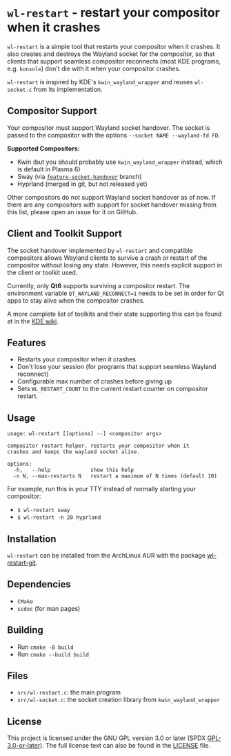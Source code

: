 # `wl-restart` - restart your compositor when it crashes

`wl-restart` is a simple tool that restarts your compositor when it crashes. It
also creates and destroys the Wayland socket for the compositor, so that
clients that support seamless compositor reconnects (most KDE programs, e.g.
`konsole`) don't die with it when your compositor crashes.

`wl-restart` is inspired by KDE's `kwin_wayland_wrapper` and reuses
`wl-socket.c` from its implementation.

## Compositor Support

Your compositor must support Wayland socket handover. The socket is passed to
the compositor with the options `--socket NAME --wayland-fd FD`.

**Supported Compositors:**

- Kwin (but you should probably use `kwin_wayland_wrapper` instead, which is default in Plasma 6)
- Sway (via [`feature-socket-handover`](https://github.com/ferdi265/sway/tree/feature-socket-handover) branch)
- Hyprland (merged in git, but not released yet)

Other compositors do not support Wayland socket handover as of now. If there are
any compositors with support for socket handover missing from this list, please
open an issue for it on GitHub.

## Client and Toolkit Support

The socket handover implemented by `wl-restart` and compatible compositors
allows Wayland clients to survive a crash or restart of the compositor without
losing any state. However, this needs explicit support in the client or toolkit
used.

Currently, only **Qt6** supports surviving a compositor restart. The
environment variable `QT_WAYLAND_RECONNECT=1` needs to be set in order for Qt
apps to stay alive when the compositor crashes.

A more complete list of toolkits and their state supporting this can be found at
in the [KDE wiki](https://invent.kde.org/plasma/kwin/-/wikis/Restarting).

## Features

- Restarts your compositor when it crashes
- Don't lose your session (for programs that support seamless Wayland reconnect)
- Configurable max number of crashes before giving up
- Sets `WL_RESTART_COUNT` to the current restart counter on compositor restart.

## Usage

```
usage: wl-restart [[options] --] <compositor args>

compositor restart helper. restarts your compositor when it
crashes and keeps the wayland socket alive.

options:
  -h,   --help             show this help
  -n N, --max-restarts N   restart a maximum of N times (default 10)
```

For example, run this in your TTY instead of normally starting your compositor:

- `$ wl-restart sway`
- `$ wl-restart -n 20 hyprland`

## Installation

`wl-restart` can be installed from the ArchLinux AUR with the package
[wl-restart-git](https://aur.archlinux.org/packages/wl-restart-git).

## Dependencies

- `CMake`
- `scdoc` (for man pages)

## Building

- Run `cmake -B build`
- Run `cmake --build build`

## Files

- `src/wl-restart.c`: the main program
- `src/wl-socket.c`: the socket creation library from `kwin_wayland_wrapper`

## License

This project is licensed under the GNU GPL version 3.0 or later (SPDX
[GPL-3.0-or-later](https://spdx.org/licenses/GPL-3.0-or-later.html)). The full
license text can also be found in the [LICENSE](/LICENSE) file.
